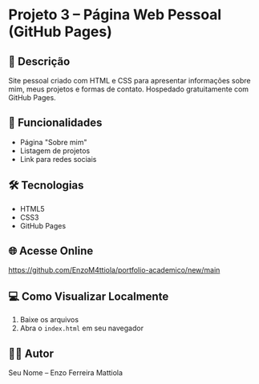 # Projeto 3 – Página Web Pessoal (GitHub Pages)

## 📄 Descrição
Site pessoal criado com HTML e CSS para apresentar informações sobre mim, meus projetos e formas de contato. Hospedado gratuitamente com GitHub Pages.

## 🚀 Funcionalidades
- Página "Sobre mim"
- Listagem de projetos
- Link para redes sociais

## 🛠 Tecnologias
- HTML5
- CSS3
- GitHub Pages

## 🌐 Acesse Online
https://github.com/EnzoM4ttiola/portfolio-academico/new/main 
## 💻 Como Visualizar Localmente
1. Baixe os arquivos
2. Abra o `index.html` em seu navegador

## 👨‍💻 Autor
Seu Nome –   Enzo Ferreira Mattiola
